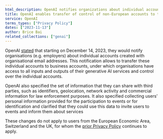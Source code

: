 ```yaml
---
html_description: OpenAI notifies organizations about individual accounts, enables transfer to business accounts, specifies shared information with third parties, and exempts EEA, Switzerland, and UK users from changes.
title: OpenAI enables transfer of control of non-European accounts to their employer
service: OpenAI
terms_types: ["Privacy Policy"]
dates: ["2023-11-13"]
author: Brice Bai
related_collections: ["genai"]
---
```


OpenAI [stated](https://github.com/OpenTermsArchive/GenAI-versions/commit/2156cb964370ce4a838bc7f03b57513edf07d47e#diff-41ba34d83f6a6973f8baa1a83e44c28a8bfc58b4d5e152865c765bf95e941cc0R92) that starting on December 14, 2023, they would notify organisations (e.g. employers) about individual accounts created with organisational email addresses. This notification allows to transfer these individual accounts to business accounts, under which organisations have access to all inputs and outputs of their generative AI services and control over the individual accounts.

OpenAI also specified the set of information that they can share with third parties, such as identifiers, geolocation, network activity and commercial information for law enforcement purposes. It also specified collecting users’ personal information provided for the participation to events or for identification and clarified that they could use this data to invite users to events and inform them about services

These changes do not apply to users from the European Economic Area, Switzerland and the UK, for whom the [prior Privacy Policy](https://openai.com/policies/eu-privacy-policy) continues to apply.
